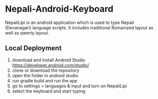 # Nepali-Android-Keyboard

NepaliLipi is an android application which is used to type Nepali (Devanagari) language scripts. 
It includes traditional Romanized layout as well as qwerty layout. 

## Local Deployment

1. download and install Android Studio https://developer.android.com/studio/
2. clone or download the repository
3. open the folder in android studio
4. run gradle build and run the app
5. go to settings > languages & input and turn on NepaliLipi
6. select the keyboard and start typing
